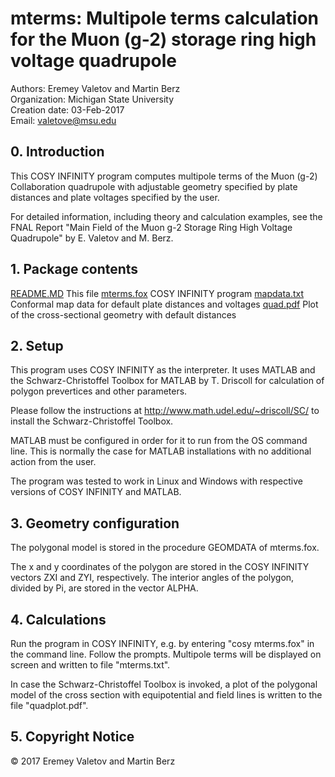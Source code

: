 
# mterms: Multipole terms calculation for the Muon (g-2) storage ring high voltage quadrupole
Authors: Eremey Valetov and Martin Berz  
Organization: Michigan State University  
Creation date: 03-Feb-2017  
Email: valetove@msu.edu

## 0. Introduction

This COSY INFINITY program computes multipole terms of the Muon (g-2)
Collaboration quadrupole with adjustable geometry specified by plate distances
and plate voltages specified by the user.

For detailed information, including theory and calculation examples, see
the FNAL Report "Main Field of the Muon g-2 Storage Ring High Voltage
Quadrupole" by E. Valetov and M. Berz.

## 1. Package contents

[README.MD](README.MD)	  This file
[mterms.fox](mterms.fox)	  COSY INFINITY program
[mapdata.txt](mapdata.txt)	  Conformal map data for default plate distances and voltages
[quad.pdf](quad.pdf)	  Plot of the cross-sectional geometry with default distances

## 2. Setup

This program uses COSY INFINITY as the interpreter. It uses MATLAB and
the Schwarz-Christoffel Toolbox for MATLAB by T. Driscoll for calculation of 
polygon prevertices and other parameters.

Please follow the instructions at http://www.math.udel.edu/~driscoll/SC/ to
install the Schwarz-Christoffel Toolbox.

MATLAB must be configured in order for it to run from the OS command line.
This is normally the case for MATLAB installations with no additional action
from the user.

The program was tested to work in Linux and Windows with respective versions
of COSY INFINITY and MATLAB.

## 3. Geometry configuration

The polygonal model is stored in the procedure GEOMDATA of mterms.fox.

The x and y coordinates of the polygon are stored in the COSY INFINITY
vectors ZXI and ZYI, respectively. The interior angles of the polygon,
divided by Pi, are stored in the vector ALPHA.

## 4. Calculations

Run the program in COSY INFINITY, e.g. by entering "cosy mterms.fox" in
the command line. Follow the prompts. Multipole terms will be displayed on
screen and written to file "mterms.txt".

In case the Schwarz-Christoffel Toolbox is invoked, a plot of the polygonal
model of the cross section with equipotential and field lines is written to
the file "quadplot.pdf".

## 5. Copyright Notice
© 2017 Eremey Valetov and Martin Berz